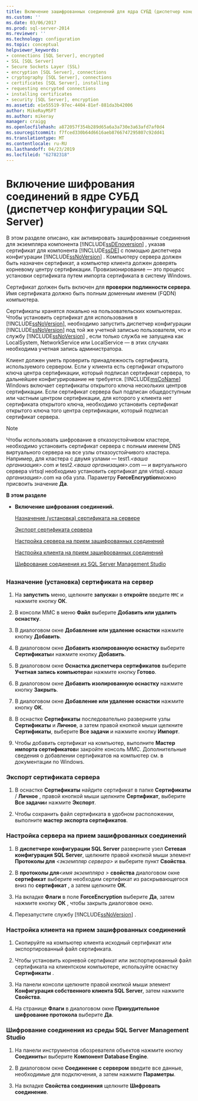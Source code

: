 ```yaml
---
title: Включение зашифрованных соединений для ядра СУБД (диспетчер конфигурации SQL Server) | Документация Майкрософт
ms.custom: ''
ms.date: 03/06/2017
ms.prod: sql-server-2014
ms.reviewer: ''
ms.technology: configuration
ms.topic: conceptual
helpviewer_keywords:
- connections [SQL Server], encrypted
- SSL [SQL Server]
- Secure Sockets Layer (SSL)
- encryption [SQL Server], connections
- cryptography [SQL Server], connections
- certificates [SQL Server], installing
- requesting encrypted connections
- installing certificates
- security [SQL Server], encryption
ms.assetid: e1e55519-97ec-4404-81ef-881da3b42006
author: MikeRayMSFT
ms.author: mikeray
manager: craigg
ms.openlocfilehash: a872057f354b289d65a6a3a730e3a63afd7af0d4
ms.sourcegitcommit: f7fced330b64d6616aeb8766747295807c92dd41
ms.translationtype: MT
ms.contentlocale: ru-RU
ms.lasthandoff: 04/23/2019
ms.locfileid: "62782318"
---
```

# <a name="enable-encrypted-connections-to-the-database-engine-sql-server-configuration-manager"></a>Включение шифрования соединений в ядре СУБД (диспетчер конфигурации SQL Server)
  В этом разделе описано, как активировать зашифрованные соединения для экземпляра компонента [!INCLUDE[ssDEnoversion](../../includes/ssdenoversion-md.md)] , указав сертификат для компонента [!INCLUDE[ssDE](../../includes/ssde-md.md)] с помощью диспетчера конфигурации [!INCLUDE[ssNoVersion](../../includes/ssnoversion-md.md)] . Компьютеру сервера должен быть назначен сертификат, а компьютер клиента должен доверять корневому центру сертификации. Провизионирование — это процесс установки сертификата путем импорта сертификата в систему Windows.  
  
 Сертификат должен быть включен для **проверки подлинности сервера**. Имя сертификата должно быть полным доменным именем (FQDN) компьютера.  
  
 Сертификаты хранятся локально на пользовательских компьютерах. Чтобы установить сертификат для использования в [!INCLUDE[ssNoVersion](../../includes/ssnoversion-md.md)], необходимо запустить диспетчер конфигурации [!INCLUDE[ssNoVersion](../../includes/ssnoversion-md.md)] под той же учетной записью пользователя, что и службу [!INCLUDE[ssNoVersion](../../includes/ssnoversion-md.md)] , если только служба не запущена как LocalSystem, NetworkService или LocalService — в этих случаях необходима учетная запись администратора.  
  
 Клиент должен уметь проверить принадлежность сертификата, используемого сервером. Если у клиента есть сертификат открытого ключа центра сертификации, который подписал сертификат сервера, то дальнейшее конфигурирование не требуется. [!INCLUDE[msCoName](../../includes/msconame-md.md)] Windows включает сертификаты открытого ключа нескольких центров сертификации. Если сертификат сервера был подписан общедоступным или частным центром сертификации, для которого у клиента нет сертификата открытого ключа, необходимо установить сертификат открытого ключа того центра сертификации, который подписал сертификат сервера.  
  
> [!NOTE]  
>  Чтобы использовать шифрование в отказоустойчивом кластере, необходимо установить сертификат сервера с полным именем DNS виртуального сервера на все узлы отказоустойчивого кластера. Например, для кластера с двумя узлами — test1.*\<ваша организация>*.com и test2.*\<ваша организация>*.com — и виртуального сервера virtsql необходимо установить сертификат для virtsql.*\<ваша организация>*.com на оба узла. Параметру **ForceEncryption**можно присвоить значение **Да**.  
  
 **В этом разделе**  
  
-   **Включение шифрования соединений.**  
  
     [Назначение (установка) сертификата на сервере](#Provision)  
  
     [Экспорт сертификата сервера](#Export)  
  
     [Настройка сервера на прием зашифрованных соединений](#ConfigureServerConnections)  
  
     [Настройка клиента на прием зашифрованных соединений](#ConfigureClientConnections)  
  
     [Шифрование соединения из SQL Server Management Studio](#EncryptConnection)  
  
##  <a name="SSMSProcedure"></a>  
  
###  <a name="Provision"></a> Назначение (установка) сертификата на сервер  
  
1.  На **запустить** меню, щелкните **запуска**и в **откройте** введите `MMC` и нажмите кнопку **ОК**.  
  
2.  В консоли MMC в меню **Файл** выберите **Добавить или удалить оснастку**.  
  
3.  В диалоговом окне **Добавление или удаление оснастки** нажмите кнопку **Добавить**.  
  
4.  В диалоговом окне **Добавить изолированную оснастку** выберите **Сертификаты**и нажмите кнопку **Добавить**.  
  
5.  В диалоговом окне **Оснастка диспетчера сертификатов** выберите **Учетная запись компьютера**и нажмите кнопку **Готово**.  
  
6.  В диалоговом окне **Добавить изолированную оснастку** нажмите кнопку **Закрыть**.  
  
7.  В диалоговом окне **Добавление или удаление оснастки** нажмите кнопку **ОК**.  
  
8.  В оснастке **Сертификаты** последовательно разверните узлы **Сертификаты** и **Личное**, а затем правой кнопкой мыши щелкните **Сертификаты**, выберите **Все задачи** и нажмите кнопку **Импорт**.  
  
9. Чтобы добавить сертификат на компьютер, выполните **Мастер импорта сертификатов**и закройте консоль MMC. Дополнительные сведения о добавлении сертификатов на компьютер см. в документации по Windows.  
  
###  <a name="Export"></a> Экспорт сертификата сервера  
  
1.  В оснастке **Сертификаты** найдите сертификат в папке **Сертификаты** / **Личное** , правой кнопкой мыши щелкните **Сертификат**, выберите **Все задачи**и нажмите **Экспорт**.  
  
2.  Чтобы сохранить файл сертификата в удобном расположении, выполните **мастер экспорта сертификатов**.  
  
###  <a name="ConfigureServerConnections"></a> Настройка сервера на прием зашифрованных соединений  
  
1.  В **диспетчере конфигурации SQL Server** разверните узел **Сетевая конфигурация SQL Server**, щелкните правой кнопкой мыши элемент **Протоколы для** _\<экземпляр сервера>_ и выберите пункт **Свойства**.  
  
2.  В **протоколы для**_\<имя экземпляра >_ **свойства** диалоговом окне **сертификат** выберите необходим сертификат из раскрывающегося вниз по **сертификат** , а затем щелкните **ОК**.  
  
3.  На вкладке **Флаги** в поле **ForceEncryption** выберите **Да**, затем нажмите кнопку **ОК** , чтобы закрыть диалоговое окно.  
  
4.  Перезапустите службу [!INCLUDE[ssNoVersion](../../includes/ssnoversion-md.md)] .  
  
###  <a name="ConfigureClientConnections"></a> Настройка клиента на прием зашифрованных соединений  
  
1.  Скопируйте на компьютер клиента исходный сертификат или экспортированный файл сертификата.  
  
2.  Чтобы установить корневой сертификат или экспортированный файл сертификата на клиентском компьютере, используйте оснастку **Сертификаты** .  
  
3.  На панели консоли щелкните правой кнопкой мыши элемент **Конфигурация собственного клиента SQL Server**, затем нажмите **Свойства**.  
  
4.  На странице **Флаги** в диалоговом окне **Принудительное шифрование протокола** выберите **Да**.  
  
###  <a name="EncryptConnection"></a> Шифрование соединения из среды SQL Server Management Studio  
  
1.  На панели инструментов обозревателя объектов нажмите кнопку **Соединить**и выберите **Компонент Database Engine**.  
  
2.  В диалоговом окне **Соединение с сервером** введите все данные, необходимые для подключения, а затем нажмите **Параметры**.  
  
3.  На вкладке **Свойства соединения** щелкните **Шифровать соединение**.  
  
  
